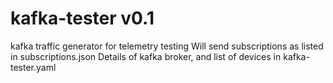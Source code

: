 # kafka-tester v0.1
kafka traffic generator for telemetry testing
Will send subscriptions as listed in subscriptions.json
Details of kafka broker, and list of devices in kafka-tester.yaml
